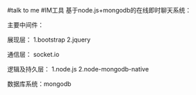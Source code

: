 #talk to me 
#IM工具
基于node.js+mongodb的在线即时聊天系统：

主要中间件：

展现层：
1.bootstrap
2.jquery

通信层：
socket.io

逻辑及持久层：
1.node.js
2.node-mongodb-native

数据库系统：mongodb
